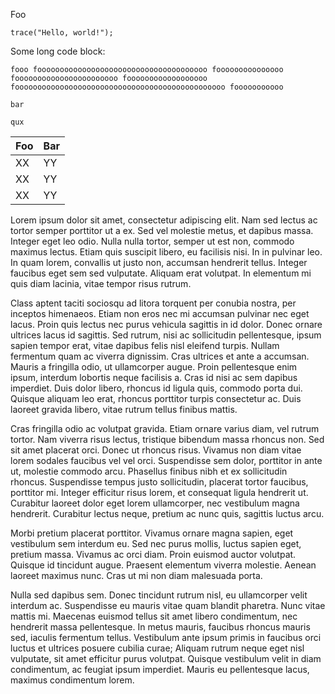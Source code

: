 Foo

```
trace("Hello, world!");
```

Some long code block:

```
fooo foooooooooooooooooooooooooooooooooooooo fooooooooooooooo fooooooooooooooooooooooo foooooooooooooooooo fooooooooooooooooooooooooooooooooooooooooooooooo fooooooooooo

bar

qux
```

| Foo  | Bar    |
| ---- | ------ |
| XX   | YY     |
| XX   | YY     |
| XX   | YY     |

Lorem ipsum dolor sit amet, consectetur adipiscing elit. Nam sed lectus ac tortor semper porttitor ut a ex. Sed vel molestie metus, et dapibus massa. Integer eget leo odio. Nulla nulla tortor, semper ut est non, commodo maximus lectus. Etiam quis suscipit libero, eu facilisis nisi. In in pulvinar leo. In quam lorem, convallis ut justo non, accumsan hendrerit tellus. Integer faucibus eget sem sed vulputate. Aliquam erat volutpat. In elementum mi quis diam lacinia, vitae tempor risus rutrum.

Class aptent taciti sociosqu ad litora torquent per conubia nostra, per inceptos himenaeos. Etiam non eros nec mi accumsan pulvinar nec eget lacus. Proin quis lectus nec purus vehicula sagittis in id dolor. Donec ornare ultrices lacus id sagittis. Sed rutrum, nisi ac sollicitudin pellentesque, ipsum sapien tempor erat, vitae dapibus felis nisl eleifend turpis. Nullam fermentum quam ac viverra dignissim. Cras ultrices et ante a accumsan. Mauris a fringilla odio, ut ullamcorper augue. Proin pellentesque enim ipsum, interdum lobortis neque facilisis a. Cras id nisi ac sem dapibus imperdiet. Duis dolor libero, rhoncus id ligula quis, commodo porta dui. Quisque aliquam leo erat, rhoncus porttitor turpis consectetur ac. Duis laoreet gravida libero, vitae rutrum tellus finibus mattis.

Cras fringilla odio ac volutpat gravida. Etiam ornare varius diam, vel rutrum tortor. Nam viverra risus lectus, tristique bibendum massa rhoncus non. Sed sit amet placerat orci. Donec ut rhoncus risus. Vivamus non diam vitae lorem sodales faucibus vel vel orci. Suspendisse sem dolor, porttitor in ante ut, molestie commodo arcu. Phasellus finibus nibh et ex sollicitudin rhoncus. Suspendisse tempus justo sollicitudin, placerat tortor faucibus, porttitor mi. Integer efficitur risus lorem, et consequat ligula hendrerit ut. Curabitur laoreet dolor eget lorem ullamcorper, nec vestibulum magna hendrerit. Curabitur lectus neque, pretium ac nunc quis, sagittis luctus arcu.

Morbi pretium placerat porttitor. Vivamus ornare magna sapien, eget vestibulum sem interdum eu. Sed nec purus mollis, luctus sapien eget, pretium massa. Vivamus ac orci diam. Proin euismod auctor volutpat. Quisque id tincidunt augue. Praesent elementum viverra molestie. Aenean laoreet maximus nunc. Cras ut mi non diam malesuada porta.

Nulla sed dapibus sem. Donec tincidunt rutrum nisl, eu ullamcorper velit interdum ac. Suspendisse eu mauris vitae quam blandit pharetra. Nunc vitae mattis mi. Maecenas euismod tellus sit amet libero condimentum, nec hendrerit massa pellentesque. In metus mauris, faucibus rhoncus mauris sed, iaculis fermentum tellus. Vestibulum ante ipsum primis in faucibus orci luctus et ultrices posuere cubilia curae; Aliquam rutrum neque eget nisl vulputate, sit amet efficitur purus volutpat. Quisque vestibulum velit in diam condimentum, ac feugiat ipsum imperdiet. Mauris eu pellentesque lacus, maximus condimentum lorem.